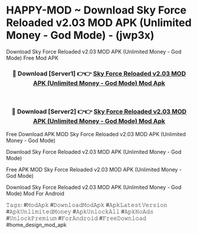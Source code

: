 # HAPPY-MOD ~ Download Sky Force Reloaded v2.03 MOD APK (Unlimited Money - God Mode) - (jwp3x)
Download Sky Force Reloaded v2.03 MOD APK (Unlimited Money - God Mode) Free Mod APK

<div align="center">
<h3>🔴 Download [Server1] 👉👉 <a href="https://apk-comot.site?title=Sky_Force_Reloaded_v2.03_MOD_APK_(Unlimited_Money_-_God_Mode)">Sky Force Reloaded v2.03 MOD APK (Unlimited Money - God Mode) Mod Apk</a></h3><br>

<h3>🔴 Download [Server2] 👉👉 <a href="https://apk-comot.site?title=Sky_Force_Reloaded_v2.03_MOD_APK_(Unlimited_Money_-_God_Mode)">Sky Force Reloaded v2.03 MOD APK (Unlimited Money - God Mode) Mod Apk</a></h3>
</div>


Free Download APK MOD Sky Force Reloaded v2.03 MOD APK (Unlimited Money - God Mode)

Download Sky Force Reloaded v2.03 MOD APK (Unlimited Money - God Mode) 

Free APK MOD Sky Force Reloaded v2.03 MOD APK (Unlimited Money - God Mode) 

Download Sky Force Reloaded v2.03 MOD APK (Unlimited Money - God Mode) Mod For Android

𝚃𝚊𝚐𝚜: #𝙼𝚘𝚍𝙰𝚙𝚔 #𝙳𝚘𝚠𝚗𝚕𝚘𝚊𝚍𝙼𝚘𝚍𝙰𝚙𝚔 #𝙰𝚙𝚔𝙻𝚊𝚝𝚎𝚜𝚝𝚅𝚎𝚛𝚜𝚒𝚘𝚗 #𝙰𝚙𝚔𝚄𝚗𝚕𝚒𝚖𝚒𝚝𝚎𝚍𝙼𝚘𝚗𝚎𝚢 #𝙰𝚙𝚔𝚄𝚗𝚕𝚘𝚌𝚔𝙰𝚕𝚕 #𝙰𝚙𝚔𝙽𝚘𝙰𝚍𝚜 #𝚄𝚗𝚕𝚘𝚌𝚔𝙿𝚛𝚎𝚖𝚒𝚞𝚖 #𝙵𝚘𝚛𝙰𝚗𝚍𝚛𝚘𝚒𝚍 #𝙵𝚛𝚎𝚎𝙳𝚘𝚠𝚗𝚕𝚘𝚊𝚍 #home_design_mod_apk